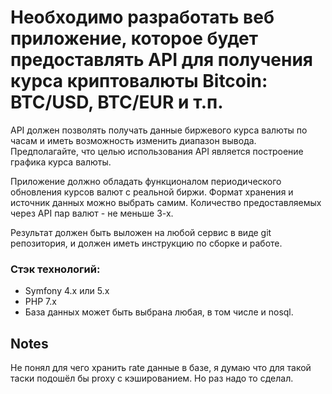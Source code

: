 # Необходимо разработать веб приложение, которое будет предоставлять API для получения курса криптовалюты Bitcoin: BTC/USD, BTC/EUR и т.п.

API должен позволять получать данные биржевого курса валюты по часам и иметь возможность изменить диапазон вывода.
Предполагайте, что целью использования API является построение графика курса валюты.

Приложение должно обладать функционалом периодического обновления курсов валют с реальной биржи. Формат хранения и
источник данных можно выбрать самим. Количество предоставляемых через API пар валют - не меньше 3-х.

Результат должен быть выложен на любой сервис в виде git репозитория, и должен иметь инструкцию по сборке и работе.

### Стэк технологий:

- Symfony 4.x или 5.х
- PHP 7.x
- База данных может быть выбрана любая, в том числе и nosql.

## Notes

Не понял для чего хранить rate данные в базе, я думаю что для такой таски подошёл бы proxy с кэшированием. Но раз надо
то сделал.